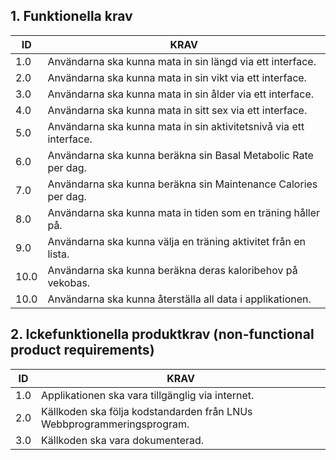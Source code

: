 ## 1. Funktionella krav 

| ID  |                  KRAV                             
| --- | ------------------------------------------------- |
| 1.0 | Användarna ska kunna mata in sin längd via ett interface. |
| 2.0 | Användarna ska kunna mata in sin vikt via ett interface. |
| 3.0 | Användarna ska kunna mata in sin ålder via ett interface. |
| 4.0 | Användarna ska kunna mata in sitt sex via ett interface. |
| 5.0 | Användarna ska kunna mata in sin aktivitetsnivå via ett interface. |
| 6.0 | Användarna ska kunna beräkna sin Basal Metabolic Rate per dag. |
| 7.0 | Användarna ska kunna beräkna sin Maintenance Calories per dag. |
| 8.0 | Användarna ska kunna mata in tiden som en träning håller på. |
| 9.0 | Användarna ska kunna välja en träning aktivitet från en lista. |
| 10.0 | Användarna ska kunna beräkna deras kaloribehov på vekobas. |
| 10.0 | Användarna ska kunna återställa all data i applikationen. |

## 2. Ickefunktionella produktkrav (non-functional product requirements)
| ID  |                  KRAV                             | 
| --- | ------------------------------------------------- |
| 1.0 | Applikationen ska vara tillgänglig via internet. |
| 2.0 | Källkoden ska följa kodstandarden från LNUs Webbprogrammeringsprogram. |
| 3.0 | Källkoden ska vara dokumenterad. |